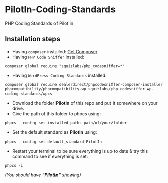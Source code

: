 # PilotIn-Coding-Standards
PHP Coding Standards of Pilot'in

## Installation steps

- Having `composer` installed: [Get Composer](https://getcomposer.org/download/)
- Having `PHP Code Sniffer` installed:

`composer global require "squizlabs/php_codesniffer=*"`
- Having `WordPress Coding Standards` installed:

`composer global require dealerdirect/phpcodesniffer-composer-installer phpcompatibility/phpcompatibility-wp squizlabs/php_codesniffer wp-coding-standards/wpcs`
- Download the folder **PilotIn** of this repo and put it somewhere on your drive.
- Give the path of this folder to phpcs using:

`phpcs --config-set installed_paths path/of/your/folder`
- Set the default standard as **PilotIn** using:

`phpcs --config-set default_standard PilotIn`
- Restart your terminal to be sure everything is up to date & try this command to see if everything is set:

`phpcs -i` 

*(You should have **"PilotIn"** showing)*
